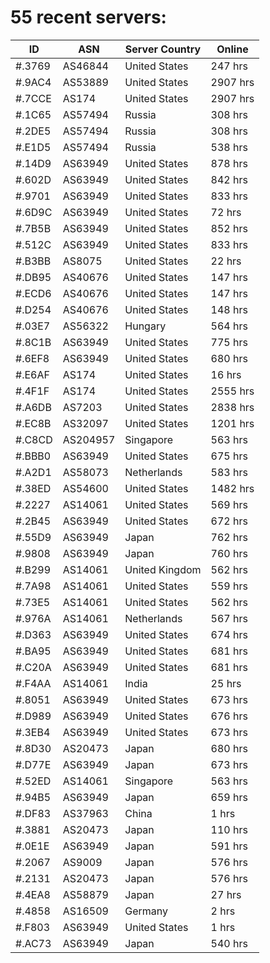 # 55 recent servers:

| ID | ASN | Server Country | Online |
| ------ | ------ | ------ | ------ |
| #.3769 | AS46844 | United States | 247 hrs |
| #.9AC4 | AS53889 | United States | 2907 hrs |
| #.7CCE | AS174 | United States | 2907 hrs |
| #.1C65 | AS57494 | Russia | 308 hrs |
| #.2DE5 | AS57494 | Russia | 308 hrs |
| #.E1D5 | AS57494 | Russia | 538 hrs |
| #.14D9 | AS63949 | United States | 878 hrs |
| #.602D | AS63949 | United States | 842 hrs |
| #.9701 | AS63949 | United States | 833 hrs |
| #.6D9C | AS63949 | United States | 72 hrs |
| #.7B5B | AS63949 | United States | 852 hrs |
| #.512C | AS63949 | United States | 833 hrs |
| #.B3BB | AS8075 | United States | 22 hrs |
| #.DB95 | AS40676 | United States | 147 hrs |
| #.ECD6 | AS40676 | United States | 147 hrs |
| #.D254 | AS40676 | United States | 148 hrs |
| #.03E7 | AS56322 | Hungary | 564 hrs |
| #.8C1B | AS63949 | United States | 775 hrs |
| #.6EF8 | AS63949 | United States | 680 hrs |
| #.E6AF | AS174 | United States | 16 hrs |
| #.4F1F | AS174 | United States | 2555 hrs |
| #.A6DB | AS7203 | United States | 2838 hrs |
| #.EC8B | AS32097 | United States | 1201 hrs |
| #.C8CD | AS204957 | Singapore | 563 hrs |
| #.BBB0 | AS63949 | United States | 675 hrs |
| #.A2D1 | AS58073 | Netherlands | 583 hrs |
| #.38ED | AS54600 | United States | 1482 hrs |
| #.2227 | AS14061 | United States | 569 hrs |
| #.2B45 | AS63949 | United States | 672 hrs |
| #.55D9 | AS63949 | Japan | 762 hrs |
| #.9808 | AS63949 | Japan | 760 hrs |
| #.B299 | AS14061 | United Kingdom | 562 hrs |
| #.7A98 | AS14061 | United States | 559 hrs |
| #.73E5 | AS14061 | United States | 562 hrs |
| #.976A | AS14061 | Netherlands | 567 hrs |
| #.D363 | AS63949 | United States | 674 hrs |
| #.BA95 | AS63949 | United States | 681 hrs |
| #.C20A | AS63949 | United States | 681 hrs |
| #.F4AA | AS14061 | India | 25 hrs |
| #.8051 | AS63949 | United States | 673 hrs |
| #.D989 | AS63949 | United States | 676 hrs |
| #.3EB4 | AS63949 | United States | 673 hrs |
| #.8D30 | AS20473 | Japan | 680 hrs |
| #.D77E | AS63949 | Japan | 673 hrs |
| #.52ED | AS14061 | Singapore | 563 hrs |
| #.94B5 | AS63949 | Japan | 659 hrs |
| #.DF83 | AS37963 | China | 1 hrs |
| #.3881 | AS20473 | Japan | 110 hrs |
| #.0E1E | AS63949 | Japan | 591 hrs |
| #.2067 | AS9009 | Japan | 576 hrs |
| #.2131 | AS20473 | Japan | 576 hrs |
| #.4EA8 | AS58879 | Japan | 27 hrs |
| #.4858 | AS16509 | Germany | 2 hrs |
| #.F803 | AS63949 | United States | 1 hrs |
| #.AC73 | AS63949 | Japan | 540 hrs |

